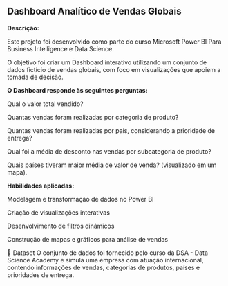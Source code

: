 ## Dashboard Analítico de Vendas Globais 
<p></p>

**Descrição:**

Este projeto foi desenvolvido como parte do curso Microsoft Power BI Para Business Intelligence e Data Science.

O objetivo foi criar um Dashboard interativo utilizando um conjunto de dados fictício de vendas globais, com foco em visualizações que apoiem a tomada de decisão.

**O Dashboard responde às seguintes perguntas:**

Qual o valor total vendido?

Quantas vendas foram realizadas por categoria de produto?

Quantas vendas foram realizadas por país, considerando a prioridade de entrega?

Qual foi a média de desconto nas vendas por subcategoria de produto?

Quais países tiveram maior média de valor de venda? (visualizado em um mapa).

**Habilidades aplicadas:**

Modelagem e transformação de dados no Power BI

Criação de visualizações interativas

Desenvolvimento de filtros dinâmicos

Construção de mapas e gráficos para análise de vendas

📂 Dataset
O conjunto de dados foi fornecido pelo curso da DSA - Data Science Academy e simula uma empresa com atuação internacional, contendo informações de vendas, categorias de produtos, países e prioridades de entrega.

